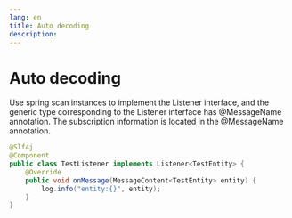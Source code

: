```yaml
---
lang: en
title: Auto decoding
description: 
---
```

# Auto decoding
Use spring scan instances to implement the Listener interface, and the generic type corresponding to the Listener interface has @MessageName annotation. The subscription information is located in the @MessageName annotation.

```java
@Slf4j
@Component
public class TestListener implements Listener<TestEntity> {
    @Override
    public void onMessage(MessageContent<TestEntity> entity) {
        log.info("entity:{}", entity);
    }
}
```
